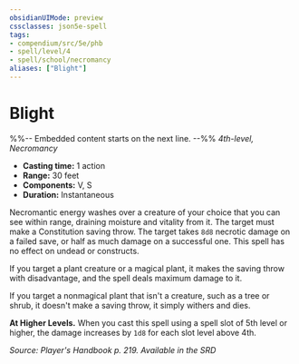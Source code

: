 ```yaml
---
obsidianUIMode: preview
cssclasses: json5e-spell
tags:
- compendium/src/5e/phb
- spell/level/4
- spell/school/necromancy
aliases: ["Blight"]
---
```

# Blight
%%-- Embedded content starts on the next line. --%%
*4th-level, Necromancy*  

- **Casting time:** 1 action
- **Range:** 30 feet
- **Components:** V, S
- **Duration:** Instantaneous

Necromantic energy washes over a creature of your choice that you can see within range, draining moisture and vitality from it. The target must make a Constitution saving throw. The target takes `8d8` necrotic damage on a failed save, or half as much damage on a successful one. This spell has no effect on undead or constructs.

If you target a plant creature or a magical plant, it makes the saving throw with disadvantage, and the spell deals maximum damage to it.

If you target a nonmagical plant that isn't a creature, such as a tree or shrub, it doesn't make a saving throw, it simply withers and dies.

**At Higher Levels.** When you cast this spell using a spell slot of 5th level or higher, the damage increases by `1d8` for each slot level above 4th.

*Source: Player's Handbook p. 219. Available in the <span title='Systems Reference Document (5.1)'>SRD</span>*